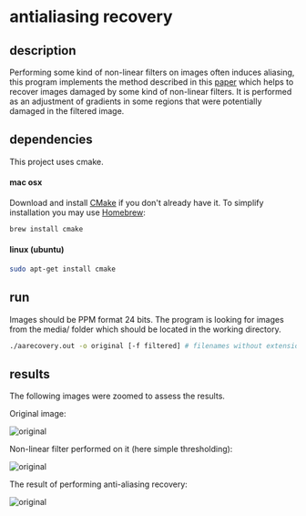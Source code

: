 antialiasing recovery
=====================

description
-----------

Performing some kind of non-linear filters on images often induces aliasing, this program implements the method described in this [paper](https://www.google.com/url?sa=t&rct=j&q=&esrc=s&source=web&cd=2&cad=rja&ved=0CDMQFjAB&url=http%3A%2F%2Fresearch.microsoft.com%2Fen-us%2Fum%2Fpeople%2Fhoppe%2Faarecovery.pdf&ei=QamXUrP6AZLboAT9xoDoDQ&usg=AFQjCNFLZrX_vNVlN2ShAQOIZCeP6P3M-Q&sig2=23TBu1tviZZseSq09keNtg&bvm=bv.57155469,d.cGU) which helps to recover images damaged by some kind of non-linear filters. It is performed as an adjustment of gradients in some regions that were potentially damaged in the filtered image.

dependencies
------------

This project uses cmake.

#### mac osx

Download and install [CMake](http://www.cmake.org/cmake/resources/software.html)
if you don't already have it. 
To simplify installation you may use [Homebrew](http://brew.sh):

```bash
brew install cmake
```

#### linux (ubuntu)

```bash
sudo apt-get install cmake
```

run
---

Images should be PPM format 24 bits.
The program is looking for images from the media/ folder which should
be located in the working directory.

```bash
./aarecovery.out -o original [-f filtered] # filenames without extension
````

results
-------

The following images were zoomed to assess the results.
 
Original image:

![original](https://bitbucket.org/cewxel/aarecovery/wiki/aa_original.png)

Non-linear filter performed on it (here simple thresholding):

![original](https://bitbucket.org/cewxel/aarecovery/wiki/aa_filtered.png)

The result of performing anti-aliasing recovery:

![original](https://bitbucket.org/cewxel/aarecovery/wiki/aa_recovered.png)
